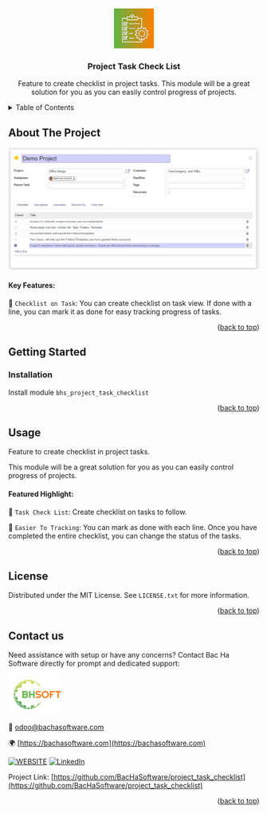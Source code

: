 
<a name="readme-top"></a>

<!-- PROJECT DETAILS -->
<br />
<div align="center">
  <a href="https://github.com/BacHaSoftware/project_task_checklist">
    <img src="/bhs_project_task_checklist/static/description/icon.png" alt="Logo" width="80" height="80">
  </a>

  <h3 align="center">Project Task Check List</h3>

  <p align="center">
    Feature to create checklist in project tasks. This module will be a great solution for you as you can easily control progress of projects.<br />
  </p>
</div>



<!-- TABLE OF CONTENTS -->
<details>
  <summary>Table of Contents</summary>
  <ol>
    <li>
      <a href="#about-the-project">About The Project</a>
    </li>
    <li>
      <a href="#getting-started">Getting Started</a>
      <ul>
        <!-- <li><a href="#prerequisites">Prerequisites</a></li> -->
        <li><a href="#installation">Installation</a></li>
      </ul>
    </li>
    <li><a href="#usage">Usage</a></li>
    <li><a href="#license">License</a></li>
    <li><a href="#contact-us">Contact us</a></li>
  </ol>
</details>



<!-- ABOUT THE PROJECT -->
## About The Project

<div align="left">
  <a href="https://github.com/BacHaSoftware/project_task_checklist">
    <img src="/bhs_project_task_checklist/static/description/imgs/screen/img_checklist_done.PNG" alt="Setting">
  </a>
</div>

#### Key Features:

🌟 <code>Checklist on Task</code>: You can create checklist on task view. If done with a line, you can mark it as done for easy tracking progress of tasks.

<p align="right">(<a href="#readme-top">back to top</a>)</p>


<!-- GETTING STARTED -->
## Getting Started

<!-- PREREQUISTES
### Prerequisites

This module needs the Python library pandas, otherwise it cannot be installed and used. Install pandas through the command
  ```sh
  sudo pip3 install pandas
  ```
 -->
### Installation

Install module  <code>bhs_project_task_checklist</code>


<p align="right">(<a href="#readme-top">back to top</a>)</p>

<!-- USAGE EXAMPLES -->
## Usage

Feature to create checklist in project tasks. 

This module will be a great solution for you as you can easily control progress of projects.

#### Featured Highlight:

🌟 <code>Task Check List</code>: Create checklist on tasks to follow.

🌟 <code>Easier To Tracking</code>: You can mark as done with each line. Once you have completed the entire checklist, you can change the status of the tasks.


<p align="right">(<a href="#readme-top">back to top</a>)</p>



<!-- LICENSE -->
## License

Distributed under the MIT License. See `LICENSE.txt` for more information.

<p align="right">(<a href="#readme-top">back to top</a>)</p>



<!-- CONTACT US-->
## Contact us
Need assistance with setup or have any concerns? Contact Bac Ha Software directly for prompt and dedicated support:
<div align="left">
  <a href="https://github.com/BacHaSoftware">
    <img src="/bhs_project_task_checklist/static/description/imgs/logo.png" alt="Logo" height="80">
  </a>
</div>

📨 odoo@bachasoftware.com

🌍 [https://bachasoftware.com](https://bachasoftware.com)

[![WEBSITE][website-shield]][website-url] [![LinkedIn][linkedin-shield]][linkedin-url]

Project Link: [https://github.com/BacHaSoftware/project_task_checklist](https://github.com/BacHaSoftware/project_task_checklist)


<p align="right">(<a href="#readme-top">back to top</a>)</p>



<!-- MARKDOWN LINKS & IMAGES -->
<!-- https://www.markdownguide.org/basic-syntax/#reference-style-links -->
[license-url]: https://github.com/BacHaSoftware/project_task_checklist/blob/17.0/LICENSE.txt
[linkedin-shield]: https://img.shields.io/badge/-LinkedIn-black.svg?style=for-the-badge&logo=linkedin&colorB=555
[linkedin-url]: https://www.linkedin.com/company/bac-ha-software
[website-shield]: https://img.shields.io/badge/-website-black.svg?style=for-the-badge&logo=website&colorB=555
[website-url]: https://bachasoftware.com